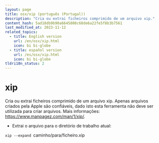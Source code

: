 ```yaml
---
layout: page
title: osx/xip (português (Portugal))
description: "Cria ou extrai ficheiros comprimido de um arquivo xip."
content_hash: 5ad18db9b90a6645808c68de6a22fe5f8b3b7561
last_modified_at: 2023-11-12
related_topics:
  - title: English version
    url: /en/osx/xip.html
    icon: bi bi-globe
  - title: español version
    url: /es/osx/xip.html
    icon: bi bi-globe
tldri18n_status: 2
---
```

# xip

Cria ou extrai ficheiros comprimido de um arquivo xip.
Apenas arquivos criados pela Apple são confiáveis, dado isto esta ferramenta não deve ser utilizada para criar arquivos.
Mais informações: <https://www.manpagez.com/man/1/xip/>.

- Extrai o arquivo para o diretório de trabalho atual:

`xip --expand `<span class="tldr-var badge badge-pill bg-dark-lm bg-white-dm text-white-lm text-dark-dm font-weight-bold">caminho/para/ficheiro.xip</span>
